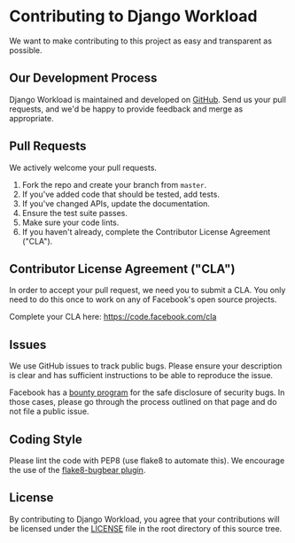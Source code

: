 # Contributing to Django Workload
We want to make contributing to this project as easy and transparent as
possible.

## Our Development Process
Django Workload is maintained and developed on [GitHub][1]. Send us your pull
requests, and we'd be happy to provide feedback and merge as appropriate.

## Pull Requests
We actively welcome your pull requests.

1. Fork the repo and create your branch from `master`.
2. If you've added code that should be tested, add tests.
3. If you've changed APIs, update the documentation.
4. Ensure the test suite passes.
5. Make sure your code lints.
6. If you haven't already, complete the Contributor License Agreement ("CLA").

## Contributor License Agreement ("CLA")
In order to accept your pull request, we need you to submit a CLA. You only need
to do this once to work on any of Facebook's open source projects.

Complete your CLA here: <https://code.facebook.com/cla>

## Issues
We use GitHub issues to track public bugs. Please ensure your description is
clear and has sufficient instructions to be able to reproduce the issue.

Facebook has a [bounty program](https://www.facebook.com/whitehat/) for the safe
disclosure of security bugs. In those cases, please go through the process
outlined on that page and do not file a public issue.

## Coding Style
Please lint the code with PEP8 (use flake8 to automate this). We encourage the
use of the [flake8-bugbear plugin][2].

## License
By contributing to Django Workload, you agree that your contributions will be
licensed under the [LICENSE](/LICENSE) file in the root directory of this source tree.

[1]: https://github.com/Instagram/django-workload
[2]: https://github.com/PyCQA/flake8-bugbear

